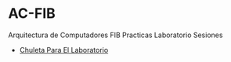 # AC-FIB
Arquitectura de Computadores FIB Practicas Laboratorio Sesiones
* [Chuleta Para El Laboratorio]()
